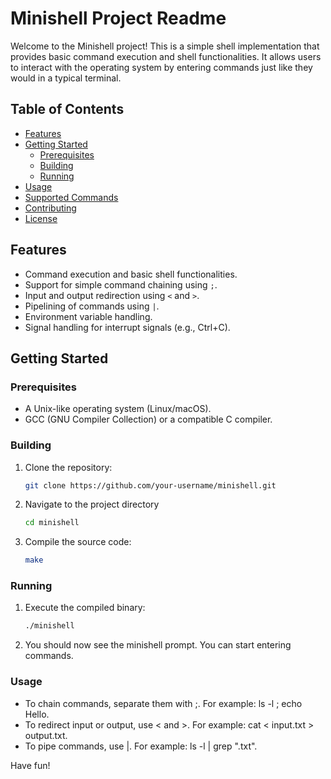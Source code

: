 # Minishell Project Readme

Welcome to the Minishell project! This is a simple shell implementation that provides basic command execution and shell functionalities. It allows users to interact with the operating system by entering commands just like they would in a typical terminal.

## Table of Contents

- [Features](#features)
- [Getting Started](#getting-started)
  - [Prerequisites](#prerequisites)
  - [Building](#building)
  - [Running](#running)
- [Usage](#usage)
- [Supported Commands](#supported-commands)
- [Contributing](#contributing)
- [License](#license)

## Features

- Command execution and basic shell functionalities.
- Support for simple command chaining using `;`.
- Input and output redirection using `<` and `>`.
- Pipelining of commands using `|`.
- Environment variable handling.
- Signal handling for interrupt signals (e.g., Ctrl+C).

## Getting Started

### Prerequisites

- A Unix-like operating system (Linux/macOS).
- GCC (GNU Compiler Collection) or a compatible C compiler.

### Building

1. Clone the repository:

   ```bash
   git clone https://github.com/your-username/minishell.git

2. Navigate to the project directory
   ```bash
   cd minishell

3. Compile the source code:
   ```bash
   make

### Running

1. Execute the compiled binary:
   ```bash
   ./minishell
2. You should now see the minishell prompt. You can start entering commands.

### Usage

- To chain commands, separate them with ;. For example: ls -l ; echo Hello.
- To redirect input or output, use < and >. For example: cat < input.txt > output.txt.
- To pipe commands, use |. For example: ls -l | grep ".txt".

Have fun!
